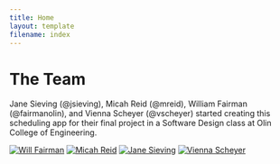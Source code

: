 ```yaml
---
title: Home
layout: template
filename: index
---
```


# The Team
Jane Sieving (@jsieving), Micah Reid (@mreid), William Fairman (@fairmanolin), and Vienna Scheyer (@vscheyer) started creating this scheduling app for their final project in a Software Design class at Olin College of Engineering.

 [![Will Fairman](https://avatars3.githubusercontent.com/u/31521968?s=400&v=4)](https://github.com/wfairmanolin)  [![Micah Reid](https://avatars0.githubusercontent.com/u/7905597?s=400&v=4)](https://github.com/mhreid)  [![Jane Sieving](https://avatars3.githubusercontent.com/u/31548155?s=400&v=4)](https://github.com/jsieving)  [![Vienna Scheyer](https://avatars2.githubusercontent.com/u/18016746?s=460&v=4)](https://github.com/vscheyer)
